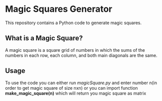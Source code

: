 # Magic Squares Generator
This repository contains a Python code to generate magic squares.

## What is a Magic Square?
A magic square is a square grid of numbers in which the sums of the numbers in each row, each column, and both main diagonals are the same.

## Usage
To use the code you can either run *magicSquare.py* and enter number n(in order to get magic square of size nxn) or you can import function **make_magic_square(n)** which will return you magic square as matrix